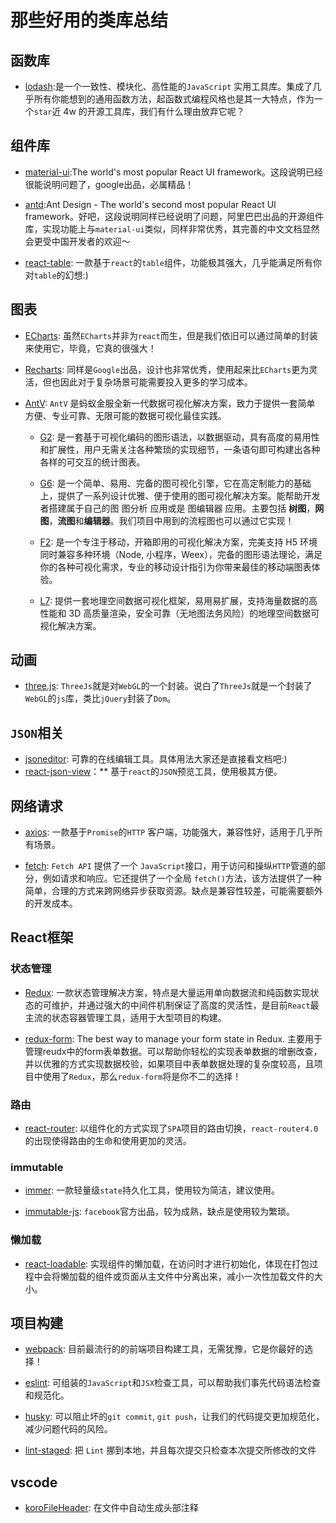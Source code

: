 # 那些好用的类库总结

## 函数库

- [lodash](https://lodash.com/):是一个一致性、模块化、高性能的`JavaScript` 实用工具库。集成了几乎所有你能想到的通用函数方法，起函数式编程风格也是其一大特点，作为一个`star`近 4w 的开源工具库，我们有什么理由放弃它呢？

## 组件库

- [material-ui](https://material-ui.com/):The world's most popular React UI framework。这段说明已经很能说明问题了，google出品，必属精品！

- [antd](https://ant.design/):Ant Design - The world's second most popular React UI framework。好吧，这段说明同样已经说明了问题，阿里巴巴出品的开源组件库，实现功能上与`material-ui`类似，同样非常优秀，其完善的中文文档显然会更受中国开发者的欢迎～

- [react-table](https://github.com/tannerlinsley/react-table): 一款基于`react`的`table`组件，功能极其强大，几乎能满足所有你对`table`的幻想:)

## 图表

- [ECharts](https://echarts.baidu.com/): 虽然`ECharts`并非为`react`而生，但是我们依旧可以通过简单的封装来使用它，毕竟，它真的很强大！

- [Recharts](http://recharts.org/en-US/): 同样是`Google`出品，设计也非常优秀，使用起来比`ECharts`更为灵活，但也因此对于复杂场景可能需要投入更多的学习成本。

- [AntV](http://antv.alipay.com/zh-cn/index.html): `AntV` 是蚂蚁金服全新一代数据可视化解决方案，致力于提供一套简单
方便、专业可靠、无限可能的数据可视化最佳实践。

    - [G2](http://antv.alipay.com/zh-cn/g2/3.x/index.html): 是一套基于可视化编码的图形语法，以数据驱动，具有高度的易用性和扩展性，用户无需关注各种繁琐的实现细节，一条语句即可构建出各种各样的可交互的统计图表。

    - [G6](http://antv.alipay.com/zh-cn/g6/2.x/index.html): 是一个简单、易用、完备的图可视化引擎，它在高定制能力的基础上，提供了一系列设计优雅、便于使用的图可视化解决方案。能帮助开发者搭建属于自己的图 图分析 应用或是 图编辑器 应用。主要包括 **树图**，**网图**，**流图**和**编辑器**。我们项目中用到的流程图也可以通过它实现！ 

    - [F2](http://antv.alipay.com/zh-cn/f2/3.x/index.html): 是一个专注于移动，开箱即用的可视化解决方案，完美支持 H5 环境同时兼容多种环境（Node, 小程序，Weex），完备的图形语法理论，满足你的各种可视化需求，专业的移动设计指引为你带来最佳的移动端图表体验。

    - [L7](http://antv.alipay.com/zh-cn/l7/1.x/index.html): 提供一套地理空间数据可视化框架，易用易扩展，支持海量数据的高性能和 3D 高质量渲染，安全可靠（无地图法务风险）的地理空间数据可视化解决方案。

## 动画

- [three.js](https://threejs.org/): `ThreeJs`就是对`WebGL`的一个封装。说白了`ThreeJs`就是一个封装了`WebGL`的`js`库，类比`jQuery`封装了`Dom`。

## `JSON`相关
- [jsoneditor](https://github.com/josdejong/jsoneditor): 可靠的在线编辑工具。具体用法大家还是直接看文档吧:)
- [react-json-view](https://github.com/mac-s-g/react-json-view)：** 基于`react`的`JSON`预览工具，使用极其方便。

## 网络请求

- [axios](https://github.com/axios/axios): 一款基于`Promise`的`HTTP` 客户端，功能强大，兼容性好，适用于几乎所有场景。

- [fetch](https://developer.mozilla.org/zh-CN/docs/Web/API/Fetch_API/Using_Fetch): `Fetch API` 提供了一个 `JavaScript`接口，用于访问和操纵`HTTP`管道的部分，例如请求和响应。它还提供了一个全局 `fetch()`方法，该方法提供了一种简单，合理的方式来跨网络异步获取资源。缺点是兼容性较差，可能需要额外的开发成本。

## React框架

### 状态管理

- [Redux](https://redux.js.org/): 一款状态管理解决方案，特点是大量运用单向数据流和纯函数实现状态的可维护，并通过强大的中间件机制保证了高度的灵活性，是目前`React`最主流的状态容器管理工具，适用于大型项目的构建。

- [redux-form](https://redux-form.com/7.3.0/): The best way to manage your form state in Redux. 主要用于管理reudx中的form表单数据。可以帮助你轻松的实现表单数据的增删改查，并以优雅的方式实现数据校验，如果项目中表单数据处理的复杂度较高，且项目中使用了`Redux`，那么`redux-form`将是你不二的选择！

### 路由

- [react-router](https://reacttraining.com/react-router/web/guides/quick-start): 以组件化的方式实现了`SPA`项目的路由切换，`react-router4.0`的出现使得路由的生命和使用更加的灵活。

### immutable

- [immer](https://github.com/mweststrate/immer): 一款轻量级`state`持久化工具，使用较为简洁，建议使用。

- [immutable-js](https://github.com/immutable-js/immutable-js): `facebook`官方出品，较为成熟，缺点是使用较为繁琐。

### 懒加载

- [react-loadable](https://github.com/jamiebuilds/react-loadable): 实现组件的懒加载，在访问时才进行初始化，体现在打包过程中会将懒加载的组件或页面从主文件中分离出来，减小一次性加载文件的大小。

## 项目构建

- [webpack](https://webpack.js.org/): 目前最流行的的前端项目构建工具，无需犹豫，它是你最好的选择！

- [eslint](https://cn.eslint.org/): 可组装的`JavaScript`和`JSX`检查工具，可以帮助我们事先代码语法检查和规范化。

- [husky](https://github.com/typicode/husky): 可以阻止坏的`git commit`, `git push`，让我们的代码提交更加规范化，减少问题代码的风险。

- [lint-staged](https://github.com/okonet/lint-staged): 把 `Lint` 挪到本地，并且每次提交只检查本次提交所修改的文件

## vscode

- [koroFileHeader](https://github.com/OBKoro1/koro1FileHeader/wiki): 在文件中自动生成头部注释
